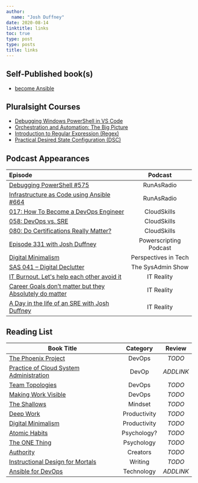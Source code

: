 ```yaml
---
author:
  name: "Josh Duffney"
date: 2020-08-14
linktitle: links
toc: true
type: post
type: posts
title: links
---
```


## Self-Published book(s)

* [become Ansible](https://becomeansible.com/)


## Pluralsight Courses

* [Debugging Windows PowerShell in VS Code](https://www.pluralsight.com/courses/debugging-powershell-vs-code)
* [Orchestration and Automation: The Big Picture](https://www.pluralsight.com/courses/orchestration-automation-big-picture)
* [Introduction to Regular Expression (Regex)](https://www.pluralsight.com/courses/regular-expression-introduction)
* [Practical Desired State Configuration (DSC)](https://www.pluralsight.com/courses/practical-desired-state-configuration)

## Podcast Appearances

|Episode|Podcast|
|:---|:---:|
|[Debugging PowerShell #575](http://runasradio.com/Shows/Show/575)|RunAsRadio|
|[Infrastructure as Code using Ansible #664](http://runasradio.com/Shows/Show/664)|RunAsRadio|
|[017: How To Become a DevOps Engineer](https://cloudskills.fm/017)|CloudSkills|
|[058: DevOps vs. SRE](https://cloudskills.fm/058)|CloudSkills|
|[080: Do Certifications Really Matter?](https://cloudskills.fm/080)|CloudSkills|
|[Episode 331 with Josh Duffney](https://powershell.org/2020/02/episode-331-powerscripting-podcast-josh-duffney/)|Powerscripting Podcast|
|[Digital Minimalism](https://donjones.com/2020/07/21/listen-digital-minimalism/)|Perspectives in Tech|
|[SAS 041 – Digital Declutter](https://sysadminshow.com/sas041/)|The SysAdmin Show|
|[IT Burnout. Let's help each other avoid it](https://itr-it-reality.zencast.website/episodes/29)|IT Reality|
|[Career Goals don’t matter but they Absolutely do matter](https://itr-it-reality.zencast.website/episodes/28)|IT Reality|
|[A Day in the life of an SRE with Josh Duffney](https://itr-it-reality.zencast.website/episodes/23)|IT Reality|


## Reading List

|Book Title |Category|Review|
|---|:---:|:--:|
|[The Phoenix Project](https://www.amazon.com/Phoenix-Project-DevOps-Helping-Business/dp/0988262592)|DevOps|_TODO_|
|[Practice of Cloud System Administration](https://www.amazon.com/Practice-Cloud-System-Administ%20ration-Practices/dp/032194318X)|DevOp|_ADDLINK_|
|[Team Topologies](https://www.amazon.com/Team-Topologies-Organizing-Business-Technology/dp/1942788819)|DevOps|_TODO_|
|[Making Work Visible](https://www.amazon.com/Making-Work-Visible-Exposing-Optimize/dp/1942788150)|DevOps|_TODO_|
|[The Shallows](https://www.amazon.com/dp/0393357821/ref=cm_sw_em_r_mt_dp_U_zXWeFbVSVGWB9)|Mindset|_TODO_|
|[Deep Work](https://www.amazon.com/Deep-Work-Focused-Success-Distracted/dp/1455586692)|Productivity|_TODO_|
|[Digital Minimalism](https://www.amazon.com/Digital-Minimalism-Choosing-Focused-Noisy/dp/0525536515)|Productivity|_TODO_|
|[Atomic Habits](https://www.amazon.com/Atomic-Habits-Proven-Build-Break/dp/0735211299)|Psychology?|_TODO_|
|[The ONE Thing](https://www.amazon.com/ONE-Thing-Surprisingly-Extraordinary-Results/dp/1885167776)|Psychology|_TODO_|
|[Authority](https://nathanbarry.com/authority/)|Creators|_TODO_|
|[Instructional Design for Mortals](https://www.amazon.com/Instructional-Design-Mortals-Creating-Learning/dp/1983165867)|Writing|_TODO_|
|[Ansible for DevOps](https://leanpub.com/ansible-for-devops)|Technology|_ADDLINK_|




